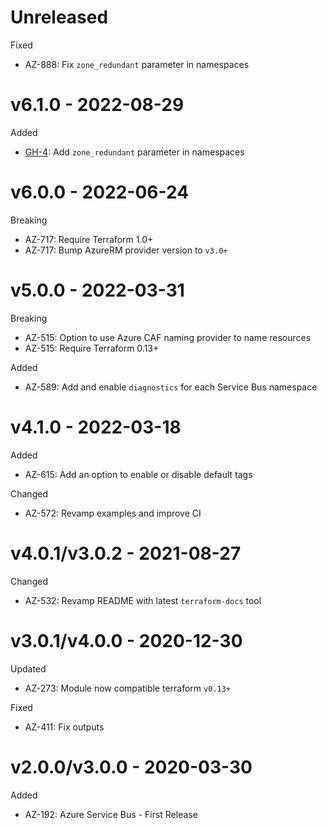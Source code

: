 # Unreleased

Fixed
  * AZ-888: Fix `zone_redundant` parameter in namespaces

# v6.1.0 - 2022-08-29

Added
  * [GH-4](https://github.com/claranet/terraform-azurerm-service-bus/issues/4): Add `zone_redundant` parameter in namespaces

# v6.0.0 - 2022-06-24

Breaking
  * AZ-717: Require Terraform 1.0+
  * AZ-717: Bump AzureRM provider version to `v3.0+`

# v5.0.0 - 2022-03-31

Breaking
  * AZ-515: Option to use Azure CAF naming provider to name resources
  * AZ-515: Require Terraform 0.13+

Added
  * AZ-589: Add and enable `diagnostics` for each Service Bus namespace

# v4.1.0 - 2022-03-18

Added
  * AZ-615: Add an option to enable or disable default tags

Changed
  * AZ-572: Revamp examples and improve CI

# v4.0.1/v3.0.2 - 2021-08-27

Changed
  * AZ-532: Revamp README with latest `terraform-docs` tool

# v3.0.1/v4.0.0 - 2020-12-30

Updated
  * AZ-273: Module now compatible terraform `v0.13+`

Fixed
  * AZ-411: Fix outputs

# v2.0.0/v3.0.0 - 2020-03-30

Added
  * AZ-192: Azure Service Bus - First Release
